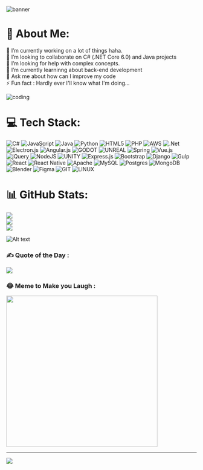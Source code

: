 ![banner](https://github.com/gabrieloliveirasouza21/gabrieloliveirasouza21/assets/91228320/ec8b9bf2-28de-4afa-9edf-1db94b867947)


# 💫 About Me:
🔭 I’m currently working on a lot of things haha.<br>👯 I’m looking to collaborate on C# (.NET Core 6.0) and Java projects<br>🤝 I’m looking for help with complex concepts.<br>🌱 I’m currently learninng about back-end development<br>💬 Ask me about how can I improve my code<br>⚡ Fun fact : Hardly ever I'll know what I'm doing...

![coding](https://github.com/gabrieloliveirasouza21/gabrieloliveirasouza21/assets/91228320/f51cc200-b6dd-4e36-a14e-a7582f849efc)

# 💻 Tech Stack:
![C#](https://img.shields.io/badge/c%23-%23239120.svg?style=for-the-badge&logo=c-sharp&logoColor=white) ![JavaScript](https://img.shields.io/badge/javascript-%23323330.svg?style=for-the-badge&logo=javascript&logoColor=%23F7DF1E) ![Java](https://img.shields.io/badge/java-%23ED8B00.svg?style=for-the-badge&logo=java&logoColor=white) ![Python](https://img.shields.io/badge/python-3670A0?style=for-the-badge&logo=python&logoColor=ffdd54) ![HTML5](https://img.shields.io/badge/html5-%23E34F26.svg?style=for-the-badge&logo=html5&logoColor=white) ![PHP](https://img.shields.io/badge/php-%23777BB4.svg?style=for-the-badge&logo=php&logoColor=white) ![AWS](https://img.shields.io/badge/AWS-%23FF9900.svg?style=for-the-badge&logo=amazon-aws&logoColor=white) ![.Net](https://img.shields.io/badge/.NET-5C2D91?style=for-the-badge&logo=.net&logoColor=white) ![Electron.js](https://img.shields.io/badge/Electron-191970?style=for-the-badge&logo=Electron&logoColor=white) ![Angular.js](https://img.shields.io/badge/angular.js-%23E23237.svg?style=for-the-badge&logo=angularjs&logoColor=white) ![GODOT](https://img.shields.io/badge/godot-3582bb.svg?style=for-the-badge&logo=godot-engine&logoColor=white) ![UNREAL](https://img.shields.io/badge/unreal-%2320232a.svg?style=for-the-badge&logo=unreal-engine&logoColor=white) ![Spring](https://img.shields.io/badge/spring-%236DB33F.svg?style=for-the-badge&logo=spring&logoColor=white) ![Vue.js](https://img.shields.io/badge/vuejs-%2335495e.svg?style=for-the-badge&logo=vuedotjs&logoColor=%234FC08D) ![jQuery](https://img.shields.io/badge/jquery-%230769AD.svg?style=for-the-badge&logo=jquery&logoColor=white) ![NodeJS](https://img.shields.io/badge/node.js-6DA55F?style=for-the-badge&logo=node.js&logoColor=white) ![UNITY](https://img.shields.io/badge/Unity-%2320232a.svg?style=for-the-badge&logo=unity&logoColor=white) ![Express.js](https://img.shields.io/badge/express.js-%23404d59.svg?style=for-the-badge&logo=express&logoColor=%2361DAFB) ![Bootstrap](https://img.shields.io/badge/bootstrap-%23563D7C.svg?style=for-the-badge&logo=bootstrap&logoColor=white) ![Django](https://img.shields.io/badge/django-%23092E20.svg?style=for-the-badge&logo=django&logoColor=white) ![Gulp](https://img.shields.io/badge/GULP-%23CF4647.svg?style=for-the-badge&logo=gulp&logoColor=white) ![React](https://img.shields.io/badge/react-%2320232a.svg?style=for-the-badge&logo=react&logoColor=%2361DAFB) ![React Native](https://img.shields.io/badge/react_native-%2320232a.svg?style=for-the-badge&logo=react&logoColor=%2361DAFB) ![Apache](https://img.shields.io/badge/apache-%23D42029.svg?style=for-the-badge&logo=apache&logoColor=white) ![MySQL](https://img.shields.io/badge/mysql-%2300f.svg?style=for-the-badge&logo=mysql&logoColor=white) ![Postgres](https://img.shields.io/badge/postgres-%23316192.svg?style=for-the-badge&logo=postgresql&logoColor=white) ![MongoDB](https://img.shields.io/badge/MongoDB-%234ea94b.svg?style=for-the-badge&logo=mongodb&logoColor=white) ![Blender](https://img.shields.io/badge/blender-%23F5792A.svg?style=for-the-badge&logo=blender&logoColor=white) 	![Figma](https://img.shields.io/badge/figma-%23F24E1E.svg?style=for-the-badge&logo=figma&logoColor=white) ![GIT](https://img.shields.io/badge/Git-fc6d26?style=for-the-badge&logo=git&logoColor=white) ![LINUX](https://img.shields.io/badge/Linux-FCC624?style=for-the-badge&logo=linux&logoColor=black)
# 📊 GitHub Stats:
![](https://github-readme-stats.vercel.app/api?username=gabrieloliveirasouza21&theme=dracula&hide_border=false&include_all_commits=true&count_private=true)<br/>
![](https://github-readme-streak-stats.herokuapp.com/?user=gabrieloliveirasouza21&theme=dracula&hide_border=false)<br/>
![](https://github-readme-stats.vercel.app/api/top-langs/?username=gabrieloliveirasouza21&theme=dracula&hide_border=false&include_all_commits=true&count_private=true&layout=compact)

![Alt text](https://spotify-recently-played-readme.vercel.app/api?user=31hnfgwlcdv2winwycsppegc5bhe)

### ✍️ Quote of the Day :
![](https://quotes-github-readme.vercel.app/api?type=horizontal&theme=tokyonight)

### 😂 Meme to Make you Laugh :
<img src='https://randommeme-five.vercel.app/' style="height: 400px;"/>

---
[![](https://visitcount.itsvg.in/api?id=gabrieloliveirasouza21&icon=0&color=11)](https://visitcount.itsvg.in)

<!-- Proudly created with GPRM ( https://gprm.itsvg.in ) -->
